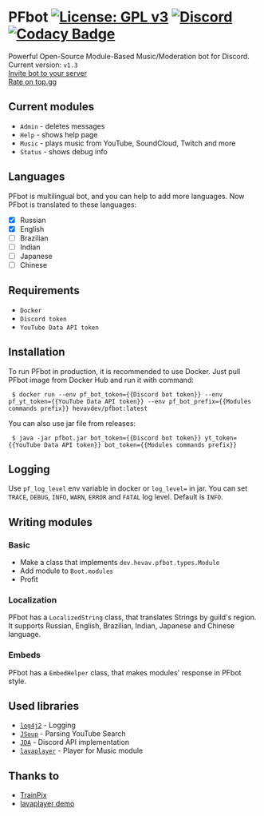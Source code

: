 # PFbot [![License: GPL v3](https://img.shields.io/badge/License-GPLv3-blue.svg)](https://www.gnu.org/licenses/gpl-3.0) [![Discord](https://img.shields.io/discord/577547170748563496?label=Discord)](https://discord.gg/deYQmPV) [![Codacy Badge](https://api.codacy.com/project/badge/Grade/e6ef8e0546bc4c8d8872fcf5691a513a)](https://www.codacy.com/manual/ilinpl/PFbot?utm_source=github.com&amp;utm_medium=referral&amp;utm_content=hevav/PFbot&amp;utm_campaign=Badge_Grade)
Powerful Open-Source Module-Based Music/Moderation bot for Discord. Current version: `v1.3`<br>
[Invite bot to your server](https://discordapp.com/oauth2/authorize?client_id=538670331938865163&permissions=36990272&scope=bot)<br>
[Rate on top.gg](https://top.gg/bot/538670331938865163)

## Current modules
-   `Admin` - deletes messages
-   `Help` - shows help page 
-   `Music` - plays music from YouTube, SoundCloud, Twitch and more
-   `Status` - shows debug info

## Languages
PFbot is multilingual bot, and you can help to add more languages. Now PFbot is translated to these languages:
-   [x] Russian
-   [x] English
-   [ ] Brazilian
-   [ ] Indian
-   [ ] Japanese
-   [ ] Chinese

## Requirements
-   `Docker`
-   `Discord token`
-   `YouTube Data API token`

## Installation
To run PFbot in production, it is recommended to use Docker.
Just pull PFbot image from Docker Hub and run it with command:
```shell script
 $ docker run --env pf_bot_token={{Discord bot token}} --env pf_yt_token={{YouTube Data API token}} --env pf_bot_prefix={{Modules commands prefix}} hevavdev/pfbot:latest
```
You can also use jar file from releases:
```shell script
 $ java -jar pfbot.jar bot_token={{Discord bot token}} yt_token={{YouTube Data API token}} bot_token={{Modules commands prefix}} 
```

## Logging
Use `pf_log_level` env variable in docker or `log_level=` in jar.
You can set `TRACE`, `DEBUG`, `INFO`, `WARN`, `ERROR` and `FATAL` log level. Default is `INFO`. 

## Writing modules
### Basic
-   Make a class that implements `dev.hevav.pfbot.types.Module`
-   Add module to `Boot.modules`
-   Profit
### Localization
PFbot has a `LocalizedString` class, that translates Strings by guild's region. It supports Russian, English, Brazilian, Indian, Japanese and Chinese language.

### Embeds
PFbot has a `EmbedHelper` class, that makes modules' response in PFbot style.

## Used libraries
-   [`log4j2`](https://github.com/apache/logging-log4j2) - Logging
-   [`JSoup`](https://jsoup.org/) - Parsing YouTube Search
-   [`JDA`](https://github.com/Javacord/Javacord) - Discord API implementation
-   [`lavaplayer`](https://github.com/sedmelluq/lavaplayer) - Player for Music module
 
## Thanks to
-   [TrainPix](https://github.com/Russia9/TrainPix)
-   [lavaplayer demo](https://github.com/sedmelluq/lavaplayer)